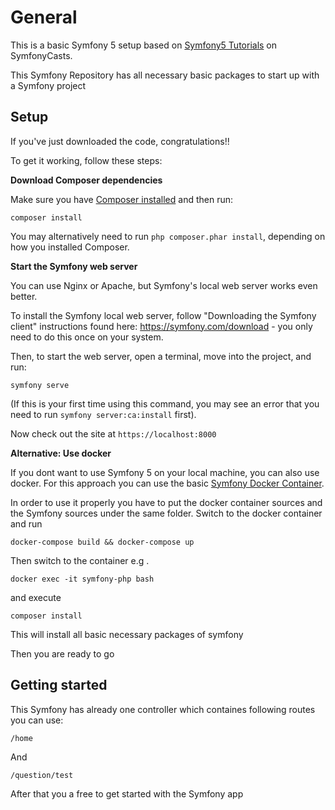 # General

This is a basic Symfony 5 setup based on
 [Symfony5 Tutorials](https://symfonycasts.com/tracks/symfony) on SymfonyCasts.

This Symfony Repository has all necessary basic packages to start up with a Symfony project

## Setup

If you've just downloaded the code, congratulations!!

To get it working, follow these steps:

**Download Composer dependencies**

Make sure you have [Composer installed](https://getcomposer.org/download/)
and then run:

```
composer install
```

You may alternatively need to run `php composer.phar install`, depending
on how you installed Composer.

**Start the Symfony web server**

You can use Nginx or Apache, but Symfony's local web server
works even better.

To install the Symfony local web server, follow
"Downloading the Symfony client" instructions found
here: https://symfony.com/download - you only need to do this
once on your system.

Then, to start the web server, open a terminal, move into the
project, and run:

```
symfony serve
```

(If this is your first time using this command, you may see an
error that you need to run `symfony server:ca:install` first).

Now check out the site at `https://localhost:8000`

**Alternative: Use docker**

If you dont want to use Symfony 5 on your local machine, you can also use docker. For this approach you can use 
the basic [Symfony Docker Container](https://github.com/TrustedLegalServices/symfony-docker).

In order to use it properly you have to put the docker container sources and the Symfony sources 
under the same  folder.  Switch to the docker container and run

```
docker-compose build && docker-compose up
```

Then switch to the container e.g . 
```
docker exec -it symfony-php bash
```

and execute
```
composer install
```

This will install all basic necessary packages of symfony

Then you are ready to go

## Getting started

This Symfony has already one controller which containes following routes you can use:

```
/home
```


And
```
/question/test
```

After that you a free to get started with the Symfony app
